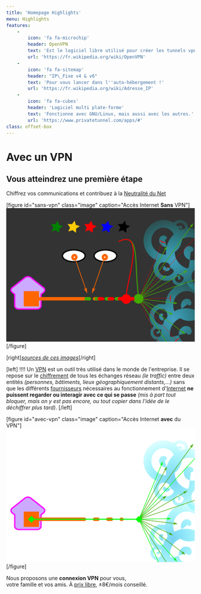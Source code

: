 ```yaml
---
title: 'Homepage Highlights'
menu: Highlights
features:
    -
        icon: 'fa fa-microchip'
        header: OpenVPN
        text: 'Est le logiciel libre utilisé pour créer les tunnels vpn.'
        url: 'https://fr.wikipedia.org/wiki/OpenVPN'
    -
        icon: 'fa fa-sitemap'
        header: "IP\_Fixe v4 & v6"
        text: 'Pour vous lancer dans l''auto-hébergement !'
        url: 'https://fr.wikipedia.org/wiki/Adresse_IP'
    -
        icon: 'fa fa-cubes'
        header: 'Logiciel multi plate-forme'
        text: 'Fonctionne avec GNU/Linux, mais aussi avec les autres.'
        url: 'https://www.privatetunnel.com/apps/#'
class: offset-box
---
```


# Avec un VPN
## Vous atteindrez une **première étape**

Chiffrez vos communications et contribuez à la [Neutralité du Net](https://fr.wikipedia.org/wiki/Neutralit%C3%A9_du_r%C3%A9seau)

[figure id="sans-vpn" class="image" caption="Accès Internet <b>Sans</b> VPN"]
![Sans VPN](visuel-sans-vpn.png?resize=600)
[/figure]

[right][_sources de ces images_](https://github.com/Neutrinet/site-neutrinet-beta/tree/master/pages/02.vpn/02._highlights/)[/right]

[left]
!!!! Un [VPN](https://fr.wikipedia.org/wiki/R%C3%A9seau_priv%C3%A9_virtuel) est un outil très utilisé dans le monde de l'entreprise.  Il se repose sur le [chiffrement](https://fr.wikipedia.org/wiki/Chiffrement) de tous les échanges réseau _(le traffic)_ entre deux entités _(personnes, bâtiments, lieux géographiquement distants,…)_ sans que les différents [fournisseurs](https://fr.wikipedia.org/wiki/Fournisseur_d%27acc%C3%A8s_%C3%A0_Internet) nécessaires au fonctionnement d'[Internet](https://fr.wikipedia.org/wiki/Internet) **ne puissent regarder ou interagir avec ce qui se passe** _(mis à part tout bloquer, mais on y est pas encore, ou tout copier dans l'idée de le déchiffrer plus tard)_.
[/left]

[figure id="avec-vpn" class="image" caption="Accès Internet <b>avec</b> du VPN"]
![Avec VPN](visuel-avec-vpn.png?resize=600)
[/figure]

Nous proposons une **connexion VPN** pour vous, <br /> votre famille et vos amis. À [prix libre](https://fr.wikipedia.org/wiki/Prix_libre), ±8€/mois conseillé.
